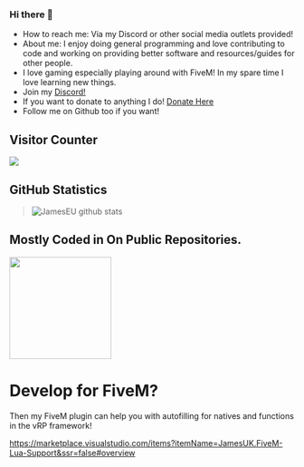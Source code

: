 ### Hi there 👋


- How to reach me: Via my Discord or other social media outlets provided!
- About me: I enjoy doing general programming and love contributing to code and working on providing better software and resources/guides for other people.
- I love gaming especially playing around with FiveM! In my spare time I love learning new things. 
- Join my [Discord!](https://discord.gg/zrMQpYPJFU)
- If you want to donate to anything I do! [Donate Here](https://www.buymeacoffee.com/JamesUKGitHub)
- Follow me on Github too if you want!

## Visitor Counter
  <img src="https://profile-counter.glitch.me/JamesEU/count.svg" />
  
## GitHub Statistics




>![JamesEU github stats](https://github-readme-stats.vercel.app/api?username=JamesEU&show_icons=true&hide_border=true)

## Mostly Coded in On Public Repositories. 

<img height="180em" src="https://github-readme-stats-eight-theta.vercel.app/api/top-langs/?username=JamesEU&layout=compact&langs_count=8&theme=react"/>
 
# Develop for FiveM?

Then my FiveM plugin can help you with autofilling for natives and functions in the vRP framework!

https://marketplace.visualstudio.com/items?itemName=JamesUK.FiveM-Lua-Support&ssr=false#overview
